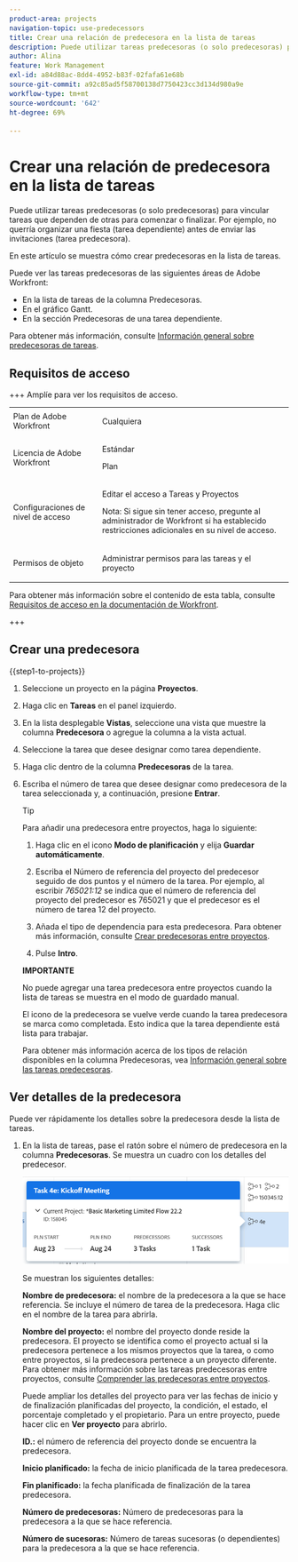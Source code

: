 ```yaml
---
product-area: projects
navigation-topic: use-predecessors
title: Crear una relación de predecesora en la lista de tareas
description: Puede utilizar tareas predecesoras (o solo predecesoras) para vincular tareas que dependen de otras para comenzar o finalizar. Por ejemplo, no querría organizar una fiesta (tarea dependiente) antes de enviar las invitaciones (tarea predecesora).
author: Alina
feature: Work Management
exl-id: a84d88ac-8dd4-4952-b83f-02fafa61e68b
source-git-commit: a92c85ad5f58700138d7750423cc3d134d980a9e
workflow-type: tm+mt
source-wordcount: '642'
ht-degree: 69%

---
```


# Crear una relación de predecesora en la lista de tareas

<!-- Audited: 5/2025 -->

Puede utilizar tareas predecesoras (o solo predecesoras) para vincular tareas que dependen de otras para comenzar o finalizar. Por ejemplo, no querría organizar una fiesta (tarea dependiente) antes de enviar las invitaciones (tarea predecesora).

En este artículo se muestra cómo crear predecesoras en la lista de tareas.

Puede ver las tareas predecesoras de las siguientes áreas de Adobe Workfront:

* En la lista de tareas de la columna Predecesoras.
* En el gráfico Gantt.
* En la sección Predecesoras de una tarea dependiente.

Para obtener más información, consulte [Información general sobre predecesoras de tareas](../../../manage-work/tasks/use-prdcssrs/predecessors-overview.md).

## Requisitos de acceso

+++ Amplíe para ver los requisitos de acceso.

<table style="table-layout:auto"> 
 <col> 
 <col> 
 <tbody> 
  <tr> 
   <td role="rowheader">Plan de Adobe Workfront</td> 
   <td> <p>Cualquiera</p> </td> 
  </tr> 
  <tr> 
   <td role="rowheader">Licencia de Adobe Workfront</td> 
   <td> <p>Estándar </p><p>Plan </p> </td> 
  </tr> 
  <tr> 
   <td role="rowheader">Configuraciones de nivel de acceso</td> 
   <td> <p>Editar el acceso a Tareas y Proyectos</p> <p>Nota: Si sigue sin tener acceso, pregunte al administrador de Workfront si ha establecido restricciones adicionales en su nivel de acceso. </p> </td> 
  </tr> 
  <tr> 
   <td role="rowheader">Permisos de objeto</td> 
   <td> <p>Administrar permisos para las tareas y el proyecto</p> </td> 
  </tr> 
 </tbody> 
</table>

Para obtener más información sobre el contenido de esta tabla, consulte [Requisitos de acceso en la documentación de Workfront](/help/quicksilver/administration-and-setup/add-users/access-levels-and-object-permissions/access-level-requirements-in-documentation.md).

+++

## Crear una predecesora

{{step1-to-projects}}

1. Seleccione un proyecto en la página **Proyectos**.
1. Haga clic en **Tareas** en el panel izquierdo.
1. En la lista desplegable **Vistas**, seleccione una vista que muestre la columna **Predecesora** o agregue la columna a la vista actual.

1. Seleccione la tarea que desee designar como tarea dependiente.
1. Haga clic dentro de la columna **Predecesoras** de la tarea.
1. Escriba el número de tarea que desee designar como predecesora de la tarea seleccionada y, a continuación, presione **Entrar**.

   >[!TIP]
   >
   >Para añadir una predecesora entre proyectos, haga lo siguiente:
   >
   >1. Haga clic en el icono **Modo de planificación** y elija **Guardar automáticamente**.
   >
   >1. Escriba el Número de referencia del proyecto del predecesor seguido de dos puntos y el número de la tarea. Por ejemplo, al escribir *765021:12* se indica que el número de referencia del proyecto del predecesor es 765021 y que el predecesor es el número de tarea 12 del proyecto.
   >
   >1. Añada el tipo de dependencia para esta predecesora. Para obtener más información, consulte [Crear predecesoras entre proyectos](/help/quicksilver/manage-work/tasks/use-prdcssrs/cross-project-predecessors.md).
   >
   >1. Pulse **Intro**.
   >
   >**IMPORTANTE**
   >
   >No puede agregar una tarea predecesora entre proyectos cuando la lista de tareas se muestra en el modo de guardado manual.

   El icono de la predecesora se vuelve verde cuando la tarea predecesora se marca como completada. Esto indica que la tarea dependiente está lista para trabajar.

   Para obtener más información acerca de los tipos de relación disponibles en la columna Predecesoras, vea [Información general sobre las tareas predecesoras](../../../manage-work/tasks/use-prdcssrs/predecessors-overview.md).

## Ver detalles de la predecesora

Puede ver rápidamente los detalles sobre la predecesora desde la lista de tareas.

1. En la lista de tareas, pase el ratón sobre el número de predecesora en la columna **Predecesoras**. Se muestra un cuadro con los detalles del predecesor.

   ![Detalles de la predecesora](assets/predecessor-details-in-task-list.png)

   Se muestran los siguientes detalles:

   **Nombre de predecesora:** el nombre de la predecesora a la que se hace referencia. Se incluye el número de tarea de la predecesora. Haga clic en el nombre de la tarea para abrirla.

   **Nombre del proyecto:** el nombre del proyecto donde reside la predecesora. El proyecto se identifica como el proyecto actual si la predecesora pertenece a los mismos proyectos que la tarea, o como entre proyectos, si la predecesora pertenece a un proyecto diferente. Para obtener más información sobre las tareas predecesoras entre proyectos, consulte [Comprender las predecesoras entre proyectos](../../tasks/use-prdcssrs/cross-project-predecessors.md).

   Puede ampliar los detalles del proyecto para ver las fechas de inicio y de finalización planificadas del proyecto, la condición, el estado, el porcentaje completado y el propietario. Para un entre proyecto, puede hacer clic en **Ver proyecto** para abrirlo.

   **ID.:** el número de referencia del proyecto donde se encuentra la predecesora.

   **Inicio planificado:** la fecha de inicio planificada de la tarea predecesora.

   **Fin planificado:** la fecha planificada de finalización de la tarea predecesora.

   **Número de predecesoras:** Número de predecesoras para la predecesora a la que se hace referencia.

   **Número de sucesoras:** Número de tareas sucesoras (o dependientes) para la predecesora a la que se hace referencia.
